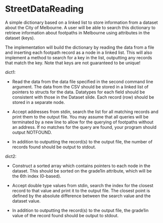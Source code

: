 # StreetDataReading

A simple dictionary based on a linked list to store information from a dataset about the City of Melbourne. A user will be able to search this dictionary to retrieve information about footpaths in Melbourne using attributes in the dataset (keys). 

The implementation will build the dictionary by reading the data from a file and inserting each footpath record as a node in a linked list. This will also implement a method to search for a key in the list, outputting any records that match the key. Note that keys are not guaranteed to be unique!


dict1:

- Read the data from the data file specified in the second command line argument. The data from the CSV should be stored in a linked list of pointers to structs for the data. Datatypes for each field should be consistent with those in the Dataset slide. Each record (row) should be stored in a separate node.

- Accept addresses from stdin, search the list for all matching records and print them to the output file. You may assume that all queries will be terminated by a new line to allow for the querying of footpaths without an address. If no matches for the query are found, your program should output NOTFOUND.

- In addition to outputting the record(s) to the output file, the number of records found should be output to stdout.

dict2:

- Construct a sorted array which contains pointers to each node in the dataset. This should be sorted on the grade1in attribute, which will be the 6th index (0-based).

- Accept double type values from stdin, search the index for the closest record to that value and print it to the output file. The closest point is defined by the absolute difference between the search value and the dataset value.

- In addition to outputting the record(s) to the output file, the grade1in value of the record found should be output to stdout.


